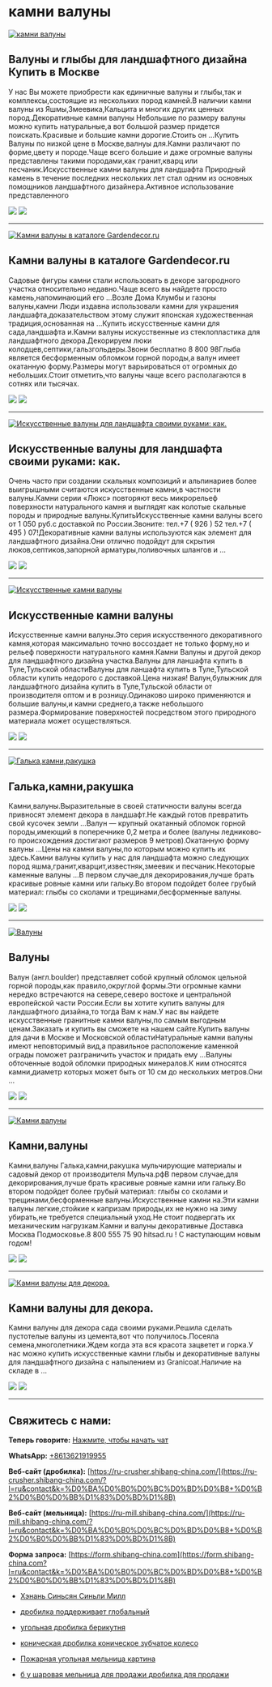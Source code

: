 # камни валуны

<a href="https://swt.shibang-china.com/?l=ru&img&k=%D0%BA%D0%B0%D0%BC%D0%BD%D0%B8+%D0%B2%D0%B0%D0%BB%D1%83%D0%BD%D1%8B" target="_blank">![камни валуны](http://static.shibang-china.com/all-800x300/1292.jpg)</a>

## Валуны и глыбы для ландшафтного дизайна Купить в Москве
У нас Вы можете приобрести как единичные валуны и глыбы,так и комплексы,состоящие из нескольких пород камней.В наличии камни валуны из Яшмы,Змеевика,Кальцита и многих других ценных пород.Декоративные камни валуны Небольшие по размеру валуны можно купить натуральные,а вот большой размер придется поискать.Красивые и большие камни дорогие.Стоить он …Купить Валуны по низкой цене в Москве,валнуы для.Камни различают по форме,цвету и породе.Чаще всего большие и даже огромные валуны представлены такими породами,как гранит,кварц или песчаник.Искусственные камни валуны для ландшафта Природный камень в течение последних нескольких лет стал одним из основных помощников ландшафтного дизайнера.Активное использование представленного


<a href="https://whatsapp.shibangsoft.com/WhatsApp.php" target="_blank" title="WhatsApp">![](http://static.shibang-china.com/icon/whatsapp.png)</a> <a href="https://swt.shibang-china.com/?l=ru&icon&k=%D0%BA%D0%B0%D0%BC%D0%BD%D0%B8+%D0%B2%D0%B0%D0%BB%D1%83%D0%BD%D1%8B" target="_blank">![](http://static.shibang-china.com/icon/chat-ru.png)</a>

---

<a href="https://swt.shibang-china.com/?l=ru&img&k=%D0%BA%D0%B0%D0%BC%D0%BD%D0%B8+%D0%B2%D0%B0%D0%BB%D1%83%D0%BD%D1%8B" target="_blank">![Камни валуны в каталоге Gardendecor.ru](http://static.shibang-china.com/all-800x300/1181.jpg)</a>

## Камни валуны в каталоге Gardendecor.ru
Садовые фигуры камни стали использовать в декоре загородного участка относительно недавно.Чаще всего вы найдете просто камень,напоминающий его …Возле Дома Клумбы и газоны валуны,камни Люди издавна использовали камни для украшения ландшафта,доказательством этому служит японская художественная традиция,основанная на …Купить искусственные камни для сада,ландшафта и.Камни валуны искусственные из стеклопластика для ландшафтного декора.Декорируем люки колодцев,септики,гальзгольдеры.Звони бесплатно 8 800 98Глыба является бесформенным обломком горной породы,а валун имеет окатанную форму.Размеры могут варьироваться от огромных до небольших.Стоит отметить,что валуны чаще всего располагаются в сотнях или тысячах.


<a href="https://whatsapp.shibangsoft.com/WhatsApp.php" target="_blank" title="WhatsApp">![](http://static.shibang-china.com/icon/whatsapp.png)</a> <a href="https://swt.shibang-china.com/?l=ru&icon&k=%D0%BA%D0%B0%D0%BC%D0%BD%D0%B8+%D0%B2%D0%B0%D0%BB%D1%83%D0%BD%D1%8B" target="_blank">![](http://static.shibang-china.com/icon/chat-ru.png)</a>

---

<a href="https://swt.shibang-china.com/?l=ru&img&k=%D0%BA%D0%B0%D0%BC%D0%BD%D0%B8+%D0%B2%D0%B0%D0%BB%D1%83%D0%BD%D1%8B" target="_blank">![Искусственные валуны для ландшафта своими руками: как.](http://static.shibang-china.com/all-800x300/609.jpg)</a>

## Искусственные валуны для ландшафта своими руками: как.
Очень часто при создании скальных композиций и альпинариев более выигрышными считаются искусственные камни,в частности валуны.Камни серии &#171;Люкс&#187; повторяют весь микрорельеф поверхности натурального камня и выглядят как колотые скальные породы и природные валуны.КупитьИскусственные камни валуны всего от 1 050 руб.с доставкой по России.Звоните: тел.+7 ( 926 ) 52 тел.+7 ( 495 ) 07!Декоративные камни валуны используются как элемент для ландшафтного дизайна.Они отлично подойдут для скрытия люков,септиков,запорной арматуры,поливочных шлангов и …


<a href="https://whatsapp.shibangsoft.com/WhatsApp.php" target="_blank" title="WhatsApp">![](http://static.shibang-china.com/icon/whatsapp.png)</a> <a href="https://swt.shibang-china.com/?l=ru&icon&k=%D0%BA%D0%B0%D0%BC%D0%BD%D0%B8+%D0%B2%D0%B0%D0%BB%D1%83%D0%BD%D1%8B" target="_blank">![](http://static.shibang-china.com/icon/chat-ru.png)</a>

---

<a href="https://swt.shibang-china.com/?l=ru&img&k=%D0%BA%D0%B0%D0%BC%D0%BD%D0%B8+%D0%B2%D0%B0%D0%BB%D1%83%D0%BD%D1%8B" target="_blank">![Искусственные камни валуны](http://static.shibang-china.com/all-800x300/1414.jpg)</a>

## Искусственные камни валуны
Искусственные камни валуны.Это серия искусственного декоративного камня,которая максимально точно воссоздает не только форму,но и рельеф поверхности натурального камня.Камни Валуны и другой декор для ландшафтного дизайна участка.Валуны для ланшафта купить в Туле,Тульской областиВалуны для ланшафта купить в Туле,Тульской области купить недорого с доставкой.Цена низкая! Валун,булыжник для ландшафтного дизайна купить в Туле,Тульской области от производителя оптом и в розницу.Одинаково широко применяются и большие валуны,и камни среднего,а также небольшого размера.Формирование поверхностей посредством этого природного материала может осуществляться.


<a href="https://whatsapp.shibangsoft.com/WhatsApp.php" target="_blank" title="WhatsApp">![](http://static.shibang-china.com/icon/whatsapp.png)</a> <a href="https://swt.shibang-china.com/?l=ru&icon&k=%D0%BA%D0%B0%D0%BC%D0%BD%D0%B8+%D0%B2%D0%B0%D0%BB%D1%83%D0%BD%D1%8B" target="_blank">![](http://static.shibang-china.com/icon/chat-ru.png)</a>

---

<a href="https://swt.shibang-china.com/?l=ru&img&k=%D0%BA%D0%B0%D0%BC%D0%BD%D0%B8+%D0%B2%D0%B0%D0%BB%D1%83%D0%BD%D1%8B" target="_blank">![Галька,камни,ракушка](http://static.shibang-china.com/all-800x300/1131.jpg)</a>

## Галька,камни,ракушка
Камни,валуны.Выразительные в своей статичности валуны всегда привносят элемент декора в ландшафт.Не каждый готов превратить свой кусочек земли …Валун — круп&#173;ный ока&#173;тан&#173;ный об&#173;ло&#173;мок горной породы,имею&#173;щий в по&#173;пе&#173;реч&#173;ни&#173;ке 0,2 метра и бо&#173;лее (валуны лед&#173;ни&#173;ко&#173;во&#173;го про&#173;ис&#173;хо&#173;ж&#173;де&#173;ния достигают раз&#173;ме&#173;ров 9 метров).Ока&#173;тан&#173;ную фор&#173;му валуны …Цены на камни валуны,по которым можно купить их здесь.Камни валуны купить у нас для ландшафта можно следующих пород яшма,гранит,кварцит,известняк,змеевик и песчаник.Некоторые каменные валуны …В первом случае,для декорирования,лучше брать красивые ровные камни или гальку.Во втором подойдет более грубый материал: глыбы со сколами и трещинами,бесформенные валуны.


<a href="https://whatsapp.shibangsoft.com/WhatsApp.php" target="_blank" title="WhatsApp">![](http://static.shibang-china.com/icon/whatsapp.png)</a> <a href="https://swt.shibang-china.com/?l=ru&icon&k=%D0%BA%D0%B0%D0%BC%D0%BD%D0%B8+%D0%B2%D0%B0%D0%BB%D1%83%D0%BD%D1%8B" target="_blank">![](http://static.shibang-china.com/icon/chat-ru.png)</a>

---

<a href="https://swt.shibang-china.com/?l=ru&img&k=%D0%BA%D0%B0%D0%BC%D0%BD%D0%B8+%D0%B2%D0%B0%D0%BB%D1%83%D0%BD%D1%8B" target="_blank">![Валуны](http://static.shibang-china.com/all-800x300/430.jpg)</a>

## Валуны
Валун (англ.boulder) представляет собой крупный обломок цельной горной породы,как правило,округлой формы.Эти огромные камни нередко встречаются на севере,северо востоке и центральной европейской части России.Если вы хотите купить валуны для ландшафтного дизайна,то тогда Вам к нам.У нас вы найдете искусственные гранитные камни валуны,по самым выгодным ценам.Заказать и купить вы сможете на нашем сайте.Купить валуны для дачи в Москве и Московской областиНатуральные камни валуны имеют неповторимый вид,а правильное расположение каменной ограды поможет разграничить участок и придать ему …Валуны обточенные водой обломки природных минералов.К ним относятся камни,диаметр которых может быть от 10 см до нескольких метров.Они …


<a href="https://whatsapp.shibangsoft.com/WhatsApp.php" target="_blank" title="WhatsApp">![](http://static.shibang-china.com/icon/whatsapp.png)</a> <a href="https://swt.shibang-china.com/?l=ru&icon&k=%D0%BA%D0%B0%D0%BC%D0%BD%D0%B8+%D0%B2%D0%B0%D0%BB%D1%83%D0%BD%D1%8B" target="_blank">![](http://static.shibang-china.com/icon/chat-ru.png)</a>

---

<a href="https://swt.shibang-china.com/?l=ru&img&k=%D0%BA%D0%B0%D0%BC%D0%BD%D0%B8+%D0%B2%D0%B0%D0%BB%D1%83%D0%BD%D1%8B" target="_blank">![Камни,валуны](http://static.shibang-china.com/all-800x300/838.jpg)</a>

## Камни,валуны
Камни,валуны Галька,камни,ракушка мульчирующие материалы и садовый декор от производителя Мульча.рфВ первом случае,для декорирования,лучше брать красивые ровные камни или гальку.Во втором подойдет более грубый материал: глыбы со сколами и трещинами,бесформенные валуны.Искусственные камни на.Эти камни валуны легкие,стойкие к капризам природы,их не нужно на зиму убирать,не требуется специальный уход.Не стоит подвергать их механическим нагрузкам.Камни и валуны декоративные Доставка Москва Подмосковье.8 800 555 75 90 hitsad.ru ! С наступающим новым годом!


<a href="https://whatsapp.shibangsoft.com/WhatsApp.php" target="_blank" title="WhatsApp">![](http://static.shibang-china.com/icon/whatsapp.png)</a> <a href="https://swt.shibang-china.com/?l=ru&icon&k=%D0%BA%D0%B0%D0%BC%D0%BD%D0%B8+%D0%B2%D0%B0%D0%BB%D1%83%D0%BD%D1%8B" target="_blank">![](http://static.shibang-china.com/icon/chat-ru.png)</a>

---

<a href="https://swt.shibang-china.com/?l=ru&img&k=%D0%BA%D0%B0%D0%BC%D0%BD%D0%B8+%D0%B2%D0%B0%D0%BB%D1%83%D0%BD%D1%8B" target="_blank">![Камни валуны для декора.](http://static.shibang-china.com/all-800x300/41.jpg)</a>

## Камни валуны для декора.
Камни валуны для декора сада своими руками.Решила сделать пустотелые валуны из цемента,вот что получилось.Посеяла семена,многолетники.Ждем когда эта вся красота зацветет и горка.У нас можно купить искусственные камни глыбы и декоративные валуны для ландшафтного дизайна с напылением из Granicoat.Наличие на складе в …

<a href="https://whatsapp.shibangsoft.com/WhatsApp.php" target="_blank" title="WhatsApp">![](http://static.shibang-china.com/icon/whatsapp.png)</a> <a href="https://swt.shibang-china.com/?l=ru&icon&k=%D0%BA%D0%B0%D0%BC%D0%BD%D0%B8+%D0%B2%D0%B0%D0%BB%D1%83%D0%BD%D1%8B" target="_blank">![](http://static.shibang-china.com/icon/chat-ru.png)</a>

---
## Свяжитесь с нами:

**Теперь говорите:** [Нажмите, чтобы начать чат](https://swt.shibang-china.com?l=ru&contact&k=%D0%BA%D0%B0%D0%BC%D0%BD%D0%B8+%D0%B2%D0%B0%D0%BB%D1%83%D0%BD%D1%8B)

**WhatsApp:**  [+8613621919955](https://whatsapp.shibangsoft.com/WhatsApp.php)

**Веб-сайт (дробилка):** [https://ru-crusher.shibang-china.com/](https://ru-crusher.shibang-china.com/?l=ru&contact&k=%D0%BA%D0%B0%D0%BC%D0%BD%D0%B8+%D0%B2%D0%B0%D0%BB%D1%83%D0%BD%D1%8B)

**Веб-сайт (мельница):** [https://ru-mill.shibang-china.com/](https://ru-mill.shibang-china.com/?l=ru&contact&k=%D0%BA%D0%B0%D0%BC%D0%BD%D0%B8+%D0%B2%D0%B0%D0%BB%D1%83%D0%BD%D1%8B)

**Форма запроса:** [https://form.shibang-china.com](https://form.shibang-china.com?l=ru&contact&k=%D0%BA%D0%B0%D0%BC%D0%BD%D0%B8+%D0%B2%D0%B0%D0%BB%D1%83%D0%BD%D1%8B)

* [Хэнань Синьсян Синьли Милл](../121/%D0%A5%D1%8D%D0%BD%D0%B0%D0%BD%D1%8C%20%D0%A1%D0%B8%D0%BD%D1%8C%D1%81%D1%8F%D0%BD%20%D0%A1%D0%B8%D0%BD%D1%8C%D0%BB%D0%B8%20%D0%9C%D0%B8%D0%BB%D0%BB.md)

* [дробилка поддерживает глобальный](../125/%D0%B4%D1%80%D0%BE%D0%B1%D0%B8%D0%BB%D0%BA%D0%B0%20%D0%BF%D0%BE%D0%B4%D0%B4%D0%B5%D1%80%D0%B6%D0%B8%D0%B2%D0%B0%D0%B5%D1%82%20%D0%B3%D0%BB%D0%BE%D0%B1%D0%B0%D0%BB%D1%8C%D0%BD%D1%8B%D0%B9.md)

* [угольная дробилка берикутня](../123/%D1%83%D0%B3%D0%BE%D0%BB%D1%8C%D0%BD%D0%B0%D1%8F%20%D0%B4%D1%80%D0%BE%D0%B1%D0%B8%D0%BB%D0%BA%D0%B0%20%D0%B1%D0%B5%D1%80%D0%B8%D0%BA%D1%83%D1%82%D0%BD%D1%8F.md)

* [коническая дробилка коническое зубчатое колесо](../121/%D0%BA%D0%BE%D0%BD%D0%B8%D1%87%D0%B5%D1%81%D0%BA%D0%B0%D1%8F%20%D0%B4%D1%80%D0%BE%D0%B1%D0%B8%D0%BB%D0%BA%D0%B0%20%D0%BA%D0%BE%D0%BD%D0%B8%D1%87%D0%B5%D1%81%D0%BA%D0%BE%D0%B5%20%D0%B7%D1%83%D0%B1%D1%87%D0%B0%D1%82%D0%BE%D0%B5%20%D0%BA%D0%BE%D0%BB%D0%B5%D1%81%D0%BE.md)

* [Пожарная угольная мельница картина](../123/%D0%9F%D0%BE%D0%B6%D0%B0%D1%80%D0%BD%D0%B0%D1%8F%20%D1%83%D0%B3%D0%BE%D0%BB%D1%8C%D0%BD%D0%B0%D1%8F%20%D0%BC%D0%B5%D0%BB%D1%8C%D0%BD%D0%B8%D1%86%D0%B0%20%D0%BA%D0%B0%D1%80%D1%82%D0%B8%D0%BD%D0%B0.md)

* [б  у шаровая мельница для продажи дробилка для продажи](../125/%D0%B1%20%20%D1%83%20%D1%88%D0%B0%D1%80%D0%BE%D0%B2%D0%B0%D1%8F%20%D0%BC%D0%B5%D0%BB%D1%8C%D0%BD%D0%B8%D1%86%D0%B0%20%D0%B4%D0%BB%D1%8F%20%D0%BF%D1%80%D0%BE%D0%B4%D0%B0%D0%B6%D0%B8%20%D0%B4%D1%80%D0%BE%D0%B1%D0%B8%D0%BB%D0%BA%D0%B0%20%D0%B4%D0%BB%D1%8F%20%D0%BF%D1%80%D0%BE%D0%B4%D0%B0%D0%B6%D0%B8.md)
